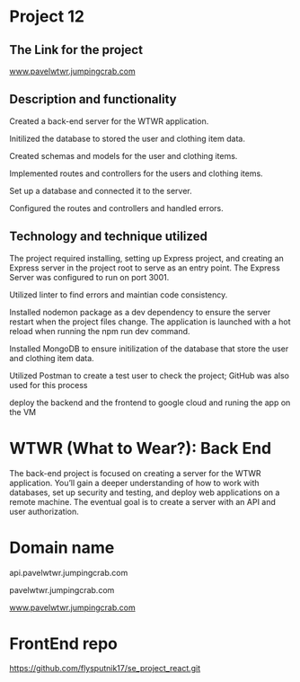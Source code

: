 # Project 12

## The Link for the project

<a href="https://pavelwtwr.jumpingcrab.com" target="blank">www.pavelwtwr.jumpingcrab.com</a>

## Description and functionality

Created a back-end server for the WTWR application.

Initilized the database to stored the user and clothing item data.

Created schemas and models for the user and clothing items.

Implemented routes and controllers for the users and clothing items.

Set up a database and connected it to the server.

Configured the routes and controllers and handled errors.

## Technology and technique utilized

The project required installing, setting up Express project, and creating an
Express server in the project root to serve as an entry point. The Express Server was configured to run on port 3001.

Utilized linter to find errors and maintian code consistency.

Installed nodemon package as a dev dependency to ensure the server restart when the project files change. The application is launched with a hot reload when running the npm run dev command.

Installed MongoDB to ensure initilization of the database that store the user and clothing item data.

Utilized Postman to create a test user to check the project; GitHub was also used for this process

deploy the backend and the frontend to google cloud and runing the app on the VM

# WTWR (What to Wear?): Back End

The back-end project is focused on creating a server for the WTWR application. You’ll gain a deeper understanding of how to work with databases, set up security and testing, and deploy web applications on a remote machine. The eventual goal is to create a server with an API and user authorization.

# Domain name

api.pavelwtwr.jumpingcrab.com

pavelwtwr.jumpingcrab.com

www.pavelwtwr.jumpingcrab.com

# FrontEnd repo

https://github.com/flysputnik17/se_project_react.git

